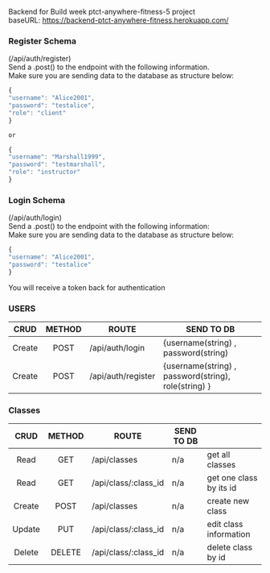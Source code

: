 Backend for Build week ptct-anywhere-fitness-5 project <br/>
baseURL: https://backend-ptct-anywhere-fitness.herokuapp.com/

### Register Schema

(/api/auth/register)<br/>
Send a .post() to the endpoint with the following information.<br/>
Make sure you are sending data to the database as structure below:

```js
{
"username": "Alice2001",
"password": "testalice",
"role": "client"
}

or

{
"username": "Marshall1999",
"password": "testmarshall",
"role": "instructor"
}

```

### Login Schema

(/api/auth/login)<br/>
Send a .post() to the endpoint with the following information:<br/>
Make sure you are sending data to the database as structure below:

```js
{
"username": "Alice2001",
"password": "testalice"
}
```

You will receive a token back for authentication<br/>

### USERS

|  CRUD  | METHOD | ROUTE              | SEND TO DB                                           |
| :----: | :----: | ------------------ | ---------------------------------------------------- |
| Create |  POST  | /api/auth/login    | {username(string) , password(string)                 |
| Create |  POST  | /api/auth/register | {username(string) , password(string), role(string) } |

### Classes

|  CRUD  | METHOD | ROUTE                | SEND TO DB |                         |
| :----: | :----: | -------------------- | ---------- | ----------------------- |
|  Read  |  GET   | /api/classes         | n/a        | get all classes         |
|  Read  |  GET   | /api/class/:class_id | n/a        | get one class by its id |
| Create |  POST  | /api/classes         | n/a        | create new class        |
| Update |  PUT   | /api/class/:class_id | n/a        | edit class information  |
| Delete | DELETE | /api/class/:class_id | n/a        | delete class by id      |
